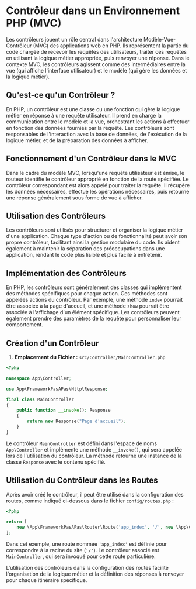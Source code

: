 # Contrôleur dans un Environnement PHP (MVC)

Les contrôleurs jouent un rôle central dans l'architecture Modèle-Vue-Contrôleur (MVC) des applications web en PHP. Ils représentent la partie du code chargée de recevoir les requêtes des utilisateurs, traiter ces requêtes en utilisant la logique métier appropriée, puis renvoyer une réponse. Dans le contexte MVC, les contrôleurs agissent comme des intermédiaires entre la vue (qui affiche l'interface utilisateur) et le modèle (qui gère les données et la logique métier).

## Qu'est-ce qu'un Contrôleur ?

En PHP, un contrôleur est une classe ou une fonction qui gère la logique métier en réponse à une requête utilisateur. Il prend en charge la communication entre le modèle et la vue, orchestrant les actions à effectuer en fonction des données fournies par la requête. Les contrôleurs sont responsables de l'interaction avec la base de données, de l'exécution de la logique métier, et de la préparation des données à afficher.

## Fonctionnement d'un Contrôleur dans le MVC

Dans le cadre du modèle MVC, lorsqu'une requête utilisateur est émise, le routeur identifie le contrôleur approprié en fonction de la route spécifiée. Le contrôleur correspondant est alors appelé pour traiter la requête. Il récupère les données nécessaires, effectue les opérations nécessaires, puis retourne une réponse généralement sous forme de vue à afficher.

## Utilisation des Contrôleurs

Les contrôleurs sont utilisés pour structurer et organiser la logique métier d'une application. Chaque type d'action ou de fonctionnalité peut avoir son propre contrôleur, facilitant ainsi la gestion modulaire du code. Ils aident également à maintenir la séparation des préoccupations dans une application, rendant le code plus lisible et plus facile à entretenir.

## Implémentation des Contrôleurs

En PHP, les contrôleurs sont généralement des classes qui implémentent des méthodes spécifiques pour chaque action. Ces méthodes sont appelées actions du contrôleur. Par exemple, une méthode `index` pourrait être associée à la page d'accueil, et une méthode `show` pourrait être associée à l'affichage d'un élément spécifique. Les contrôleurs peuvent également prendre des paramètres de la requête pour personnaliser leur comportement.

## Création d'un Contrôleur

1. **Emplacement du Fichier :** `src/Controller/MainController.php`

```php
<?php

namespace App\Controller;

use App\FrameworkPasAPas\Http\Response;

final class MainController 
{
    public function __invoke(): Response
    {
        return new Response("Page d'accueil");
    }
}
```

Le contrôleur `MainController` est défini dans l'espace de noms `App\Controller` et implémente une méthode `__invoke()`, qui sera appelée lors de l'utilisation du contrôleur. La méthode retourne une instance de la classe `Response` avec le contenu spécifié.

## Utilisation du Contrôleur dans les Routes

Après avoir créé le contrôleur, il peut être utilisé dans la configuration des routes, comme indiqué ci-dessous dans le fichier `config/routes.php` :

```php
<?php

return [
    new \App\FrameworkPasAPas\Router\Route('app_index', '/', new \App\Controller\MainController()),
];
```

Dans cet exemple, une route nommée `'app_index'` est définie pour correspondre à la racine du site (`'/'`). Le contrôleur associé est `MainController`, qui sera invoqué pour cette route particulière.

L'utilisation des contrôleurs dans la configuration des routes facilite l'organisation de la logique métier et la définition des réponses à renvoyer pour chaque itinéraire spécifique.
